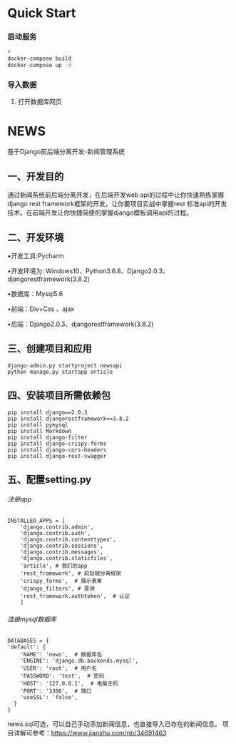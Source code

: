 # Quick Start 

###  启动服务
```sh
# 
docker-compose build
docker-compose up -d
```

### 导入数据

1. 打开数据库网页




# NEWS
基于Django前后端分离开发-新闻管理系统


## 一、开发目的
通过新闻系统前后端分离开发，在后端开发web api的过程中让你快速熟练掌握django rest framework框架的开发，让你要项目实战中掌握rest 标准api的开发技术。在前端开发让你快捷简便的掌握django模板调用api的过程。

## 二、开发环境
•开发工具:Pycharm

•开发环境为: Windows10、Python3.6.8、Django2.0.3、djangorestframework(3.8.2)

•数据库：Mysql5.6

•前端：Div+Css 、ajax

•后端：Django2.0.3、djangorestframework(3.8.2)

## 三、创建项目和应用
```
django-admin.py startproject newsapi
python manage.py startapp article
```
## 四、安装项目所需依赖包
```
pip install django==2.0.3
pip install djangorestframework==3.8.2
pip install pymysql
pip install Markdown
pip install django-filter
pip install django-crispy-forms
pip install django-cors-headers
pip install django-rest-swagger
```
## 五、配置setting.py
###### 注册app
```
INSTALLED_APPS = [
    'django.contrib.admin',
    'django.contrib.auth',
    'django.contrib.contenttypes',
    'django.contrib.sessions',
    'django.contrib.messages',
    'django.contrib.staticfiles',
    'article', # 我们的app
    'rest_framework', # 前后端分离框架
    'crispy_forms',  # 展示表单
    'django_filters', # 查询
    'rest_framework.authtoken',  # 认证
    ]
```
###### 连接mysql数据库
```
DATABASES = {
'default': {
    'NAME': 'news',  # 数据库名
    'ENGINE': 'django.db.backends.mysql',
    'USER': 'root',  # 用户名
    'PASSWORD': 'test',  # 密码
    'HOST': '127.0.0.1',  # 电脑主机
    'PORT': '3306',  # 端口
    'useSSL': 'false',
  }
}
```
news.sql可选，可以自己手动添加新闻信息，也直接导入已存在的新闻信息。
项目详解可参考：https://www.jianshu.com/nb/34691463
